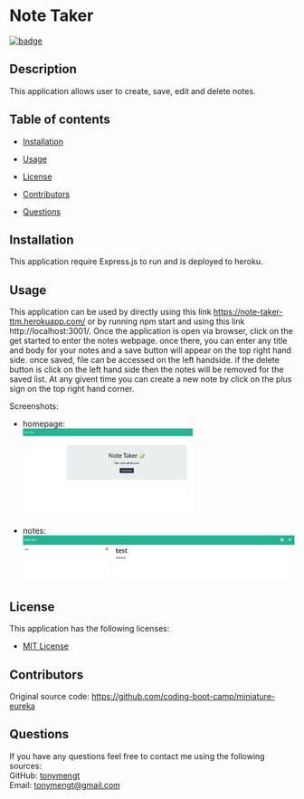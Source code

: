 
# Note Taker
 [![badge](https://img.shields.io/badge/License-MIT%20License-brightorange)](https://choosealicense.com/licenses/unlicense/)
## Description
This application allows user to create, save, edit and delete notes.

## Table of contents

* [Installation](#installation)
* [Usage](#usage)
* [License](#license)
* [Contributors](#contributors)

* [Questions](#questions)


## Installation
This application require Express.js to run and is deployed to heroku.
        

## Usage
This application can be used by directly using this link https://note-taker-ttm.herokuapp.com/ or by running npm start and using this link http://localhost:3001/. Once the application is open via browser, click on the get started to enter the notes webpage. once there, you can enter any title and body for your notes and a save button will appear on the top right hand side. once saved, file can be accessed on the left handside. if the delete button is click on the left hand side then the notes will be removed for the saved list. At any givent time you can create a new note by click on the plus sign on the top right hand corner.

Screenshots:
* homepage:
<br><img src="./assets/img/SC-home-page.png" width ="300">

* notes:
<br><img src="./assets/img/SC-notes-page.png" width ="500">
        
## License
This application has the following licenses:
* [MIT License](https://choosealicense.com/licenses/mit/)







                    

## Contributors
Original source code: https://github.com/coding-boot-camp/miniature-eureka
        

## Questions
If you have any questions feel free to contact me using the following sources: <br>
GitHub: [tonymengt](https://github.com/tonymengt) <br>
Email: [tonymengt@gmail.com](mailto:tonymengt@gmail.com)
